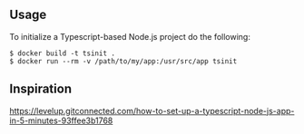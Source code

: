 ## Usage

To initialize a Typescript-based Node.js project do the following:

```console
$ docker build -t tsinit .
$ docker run --rm -v /path/to/my/app:/usr/src/app tsinit
```

## Inspiration

https://levelup.gitconnected.com/how-to-set-up-a-typescript-node-js-app-in-5-minutes-93ffee3b1768

